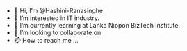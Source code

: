 - 👋 Hi, I’m @Hashini-Ranasinghe
- 👀 I’m interested in IT industry.
- 🌱 I’m currently learning at Lanka Nippon BizTech Institute.
- 💞️ I’m looking to collaborate on 
- 📫 How to reach me ...

<!---
Hashini-Ranasinghe/Hashini-Ranasinghe is a ✨ special ✨ repository because its `README.md` (this file) appears on your GitHub profile.
You can click the Preview link to take a look at your changes.
--->
